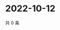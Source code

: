 # 2022-10-12

共 0 条

<!-- BEGIN WEIBO -->
<!-- 最后更新时间 Wed Oct 12 2022 03:20:29 GMT+0800 (China Standard Time) -->

<!-- END WEIBO -->
